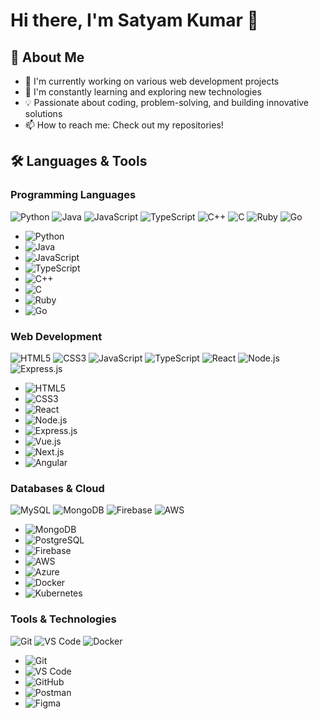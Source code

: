 # Hi there, I'm Satyam Kumar 👋

## 🚀 About Me
- 🔭 I'm currently working on various web development projects
- 🌱 I'm constantly learning and exploring new technologies
- 💡 Passionate about coding, problem-solving, and building innovative solutions
- 📫 How to reach me: Check out my repositories!

## 🛠️ Languages & Tools

### Programming Languages
![Python](https://img.shields.io/badge/Python-3776AB?style=for-the-badge&logo=python&logoColor=white) ![Java](https://img.shields.io/badge/Java-F89820?style=for-the-badge&logo=java&logoColor=white) ![JavaScript](https://img.shields.io/badge/JavaScript-323330?style=for-the-badge&logo=javascript&logoColor=F7DF1E) ![TypeScript](https://img.shields.io/badge/TypeScript-3178c6?style=for-the-badge&logo=typescript&logoColor=white) ![C++](https://img.shields.io/badge/C++-00599C?style=for-the-badge&logo=c%2b%2b&logoColor=white) ![C](https://img.shields.io/badge/C-00599C?style=for-the-badge&logo=c&logoColor=white) ![Ruby](https://img.shields.io/badge/Ruby-CC342D?style=for-the-badge&logo=ruby&logoColor=white) ![Go](https://img.shields.io/badge/Go-00ADD8?style=for-the-badge&logo=go&logoColor=white)

- ![Python](https://img.shields.io/badge/python-3670A0?style=for-the-badge&logo=python&logoColor=ffdd54)
- ![Java](https://img.shields.io/badge/java-%23ED8B00.svg?style=for-the-badge&logo=openjdk&logoColor=white)
- ![JavaScript](https://img.shields.io/badge/javascript-%23323330.svg?style=for-the-badge&logo=javascript&logoColor=%23F7DF1E)
- ![TypeScript](https://img.shields.io/badge/typescript-%23007ACC.svg?style=for-the-badge&logo=typescript&logoColor=white)
- ![C++](https://img.shields.io/badge/c++-%2300599C.svg?style=for-the-badge&logo=c%2B%2B&logoColor=white)
- ![C](https://img.shields.io/badge/c-%2300599C.svg?style=for-the-badge&logo=c&logoColor=white)
- ![Ruby](https://img.shields.io/badge/ruby-%23CC342D.svg?style=for-the-badge&logo=ruby&logoColor=white)
- ![Go](https://img.shields.io/badge/go-%2300ADD8.svg?style=for-the-badge&logo=go&logoColor=white)

### Web Development
![HTML5](https://img.shields.io/badge/html5-%23E34F26.svg?style=for-the-badge&logo=html5&logoColor=white) ![CSS3](https://img.shields.io/badge/css3-%231572B6.svg?style=for-the-badge&logo=css3&logoColor=white) ![JavaScript](https://img.shields.io/badge/JavaScript-323330?style=for-the-badge&logo=javascript&logoColor=F7DF1E) ![TypeScript](https://img.shields.io/badge/TypeScript-3178c6?style=for-the-badge&logo=typescript&logoColor=white) ![React](https://img.shields.io/badge/react-%2320232a.svg?style=for-the-badge&logo=react&logoColor=%2361DAFB) ![Node.js](https://img.shields.io/badge/node.js-6DA55F?style=for-the-badge&logo=node.js&logoColor=white) ![Express.js](https://img.shields.io/badge/express.js-%23404d59.svg?style=for-the-badge&logo=express&logoColor=%2361DAFB)

- ![HTML5](https://img.shields.io/badge/html5-%23E34F26.svg?style=for-the-badge&logo=html5&logoColor=white)
- ![CSS3](https://img.shields.io/badge/css3-%231572B6.svg?style=for-the-badge&logo=css3&logoColor=white)
- ![React](https://img.shields.io/badge/react-%2320232a.svg?style=for-the-badge&logo=react&logoColor=%2361DAFB)
- ![Node.js](https://img.shields.io/badge/node.js-6DA55F?style=for-the-badge&logo=node.js&logoColor=white)
- ![Express.js](https://img.shields.io/badge/express.js-%23404d59.svg?style=for-the-badge&logo=express&logoColor=%2361DAFB)
- ![Vue.js](https://img.shields.io/badge/vuejs-%2335495e.svg?style=for-the-badge&logo=vuedotjs&logoColor=%234FC08D)
- ![Next.js](https://img.shields.io/badge/Next-black?style=for-the-badge&logo=next.js&logoColor=white)
- ![Angular](https://img.shields.io/badge/angular-%23DD0031.svg?style=for-the-badge&logo=angular&logoColor=white)

### Databases & Cloud
![MySQL](https://img.shields.io/badge/mysql-%2300f.svg?style=for-the-badge&logo=mysql&logoColor=white) ![MongoDB](https://img.shields.io/badge/MongoDB-%234ea94b.svg?style=for-the-badge&logo=mongodb&logoColor=white) ![Firebase](https://img.shields.io/badge/firebase-%23039BE5.svg?style=for-the-badge&logo=firebase) ![AWS](https://img.shields.io/badge/AWS-%23FF9900.svg?style=for-the-badge&logo=amazon-aws&logoColor=white)

- ![MongoDB](https://img.shields.io/badge/MongoDB-%234ea94b.svg?style=for-the-badge&logo=mongodb&logoColor=white)
- ![PostgreSQL](https://img.shields.io/badge/postgres-%23316192.svg?style=for-the-badge&logo=postgresql&logoColor=white)
- ![Firebase](https://img.shields.io/badge/firebase-%23039BE5.svg?style=for-the-badge&logo=firebase)
- ![AWS](https://img.shields.io/badge/AWS-%23FF9900.svg?style=for-the-badge&logo=amazon-aws&logoColor=white)
- ![Azure](https://img.shields.io/badge/azure-%230072C6.svg?style=for-the-badge&logo=microsoftazure&logoColor=white)
- ![Docker](https://img.shields.io/badge/docker-%230db7ed.svg?style=for-the-badge&logo=docker&logoColor=white)
- ![Kubernetes](https://img.shields.io/badge/kubernetes-%23326ce5.svg?style=for-the-badge&logo=kubernetes&logoColor=white)

### Tools & Technologies
![Git](https://img.shields.io/badge/git-%23F05033.svg?style=for-the-badge&logo=git&logoColor=white) ![VS Code](https://img.shields.io/badge/VS%20Code-0078d7.svg?style=for-the-badge&logo=visual-studio-code&logoColor=white) ![Docker](https://img.shields.io/badge/docker-%230db7ed.svg?style=for-the-badge&logo=docker&logoColor=white)

- ![Git](https://img.shields.io/badge/git-%23F05033.svg?style=for-the-badge&logo=git&logoColor=white)
- ![VS Code](https://img.shields.io/badge/VS%20Code-0078d7.svg?style=for-the-badge&logo=visual-studio-code&logoColor=white)
- ![GitHub](https://img.shields.io/badge/github-%23121011.svg?style=for-the-badge&logo=github&logoColor=white)
- ![Postman](https://img.shields.io/badge/Postman-FF6C37?style=for-the-badge&logo=postman&logoColor=white)
- ![Figma](https://img.shields.io/badge/figma-%23F24E1E.svg?style=for-the-badge&logo=figma&logoColor=white)
